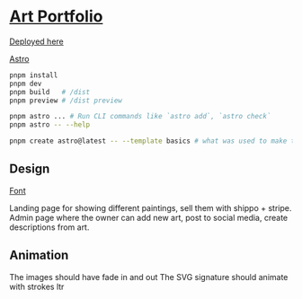 # [Art Portfolio](https://github.com/great-art-portfolio/art-website)

[Deployed here](https://art-website-cm4.pages.dev/)

[Astro](https://docs.astro.build)

```sh
pnpm install
pnpm dev
pnpm build   # /dist
pnpm preview # /dist preview

pnpm astro ... # Run CLI commands like `astro add`, `astro check`
pnpm astro -- --help

pnpm create astro@latest -- --template basics # what was used to make this template
```

## Design

[Font](https://fonts.google.com/specimen/Nothing+You+Could+Do)

Landing page for showing different paintings, sell them with shippo + stripe.
Admin page where the owner can add new art, post to social media, create descriptions from art.

## Animation

The images should have fade in and out
The SVG signature should animate with strokes ltr
